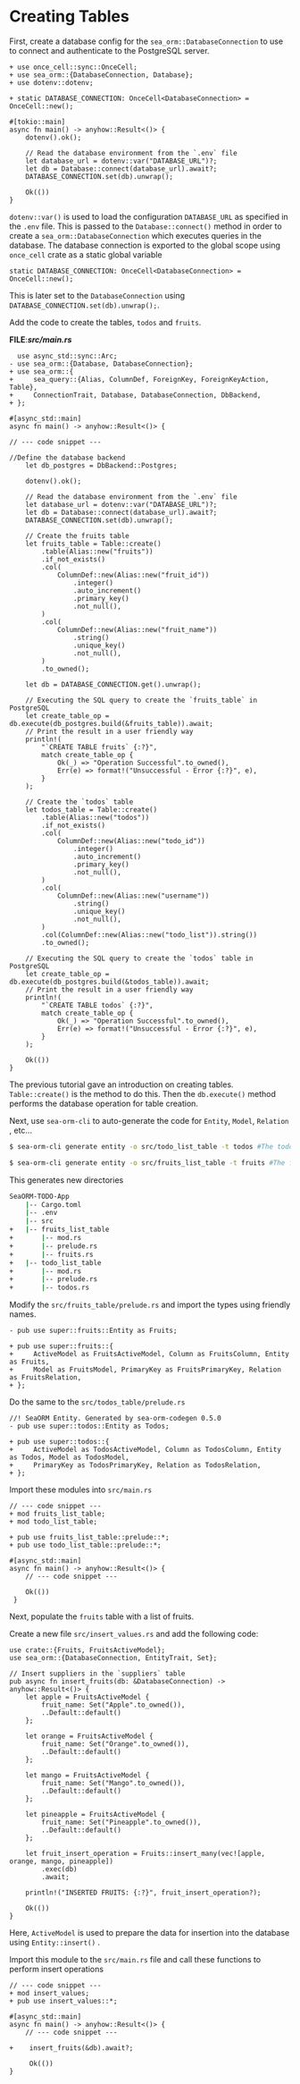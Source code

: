 # Creating Tables

First, create a database config for the `sea_orm::DatabaseConnection` to use to connect and authenticate to the PostgreSQL server. 

```rust,no_run,noplayground
+ use once_cell::sync::OnceCell;
+ use sea_orm::{DatabaseConnection, Database};
+ use dotenv::dotenv;

+ static DATABASE_CONNECTION: OnceCell<DatabaseConnection> = OnceCell::new();

#[tokio::main]
async fn main() -> anyhow::Result<()> {
    dotenv().ok();

    // Read the database environment from the `.env` file
    let database_url = dotenv::var("DATABASE_URL")?;
    let db = Database::connect(database_url).await?;
    DATABASE_CONNECTION.set(db).unwrap();

    Ok(())
}
```

`dotenv::var()` is used to load the configuration `DATABASE_URL` as specified in the `.env` file. This is passed to the `Database::connect()` method in order to create a `sea_orm::DatabaseConnection` which executes queries in the database. The database connection is exported to the global scope using `once_cell` crate  as a static global variable 

`static DATABASE_CONNECTION: OnceCell<DatabaseConnection> = OnceCell::new();`

This is later set to the `DatabaseConnection` using ` DATABASE_CONNECTION.set(db).unwrap();`. 

Add the code to create the tables, `todos` and `fruits`.

**FILE**:***src/main.rs***

```rust,no_run,noplayground
  use async_std::sync::Arc;
- use sea_orm::{Database, DatabaseConnection};
+ use sea_orm::{
+     sea_query::{Alias, ColumnDef, ForeignKey, ForeignKeyAction, Table},
+     ConnectionTrait, Database, DatabaseConnection, DbBackend,
+ };

#[async_std::main]
async fn main() -> anyhow::Result<()> {

// --- code snippet ---

//Define the database backend
    let db_postgres = DbBackend::Postgres;

    dotenv().ok();

    // Read the database environment from the `.env` file
    let database_url = dotenv::var("DATABASE_URL")?;
    let db = Database::connect(database_url).await?;
    DATABASE_CONNECTION.set(db).unwrap();

    // Create the fruits table
    let fruits_table = Table::create()
        .table(Alias::new("fruits"))
        .if_not_exists()
        .col(
            ColumnDef::new(Alias::new("fruit_id"))
                .integer()
                .auto_increment()
                .primary_key()
                .not_null(),
        )
        .col(
            ColumnDef::new(Alias::new("fruit_name"))
                .string()
                .unique_key()
                .not_null(),
        )
        .to_owned();

    let db = DATABASE_CONNECTION.get().unwrap();

    // Executing the SQL query to create the `fruits_table` in PostgreSQL
    let create_table_op = db.execute(db_postgres.build(&fruits_table)).await;
    // Print the result in a user friendly way
    println!(
        "`CREATE TABLE fruits` {:?}",
        match create_table_op {
            Ok(_) => "Operation Successful".to_owned(),
            Err(e) => format!("Unsuccessful - Error {:?}", e),
        }
    );

    // Create the `todos` table
    let todos_table = Table::create()
        .table(Alias::new("todos"))
        .if_not_exists()
        .col(
            ColumnDef::new(Alias::new("todo_id"))
                .integer()
                .auto_increment()
                .primary_key()
                .not_null(),
        )
        .col(
            ColumnDef::new(Alias::new("username"))
                .string()
                .unique_key()
                .not_null(),
        )
        .col(ColumnDef::new(Alias::new("todo_list")).string())
        .to_owned();

    // Executing the SQL query to create the `todos` table in PostgreSQL
    let create_table_op = db.execute(db_postgres.build(&todos_table)).await;
    // Print the result in a user friendly way
    println!(
        "`CREATE TABLE todos` {:?}",
        match create_table_op {
            Ok(_) => "Operation Successful".to_owned(),
            Err(e) => format!("Unsuccessful - Error {:?}", e),
        }
    );
    
	Ok(())
}
```

The previous tutorial gave an introduction on creating tables. `Table::create()` is the method to do this. Then the `db.execute()` method performs the database operation for table creation.

Next, use `sea-orm-cli` to auto-generate the code for `Entity`, `Model`, `Relation` , etc...

```sh
$ sea-orm-cli generate entity -o src/todo_list_table -t todos #The todos table

$ sea-orm-cli generate entity -o src/fruits_list_table -t fruits #The fruits table
```

This generates new directories

```sh
SeaORM-TODO-App
	|-- Cargo.toml
	|-- .env
	|-- src
+ 	|-- fruits_list_table
+ 		|-- mod.rs
+ 		|-- prelude.rs
+ 		|-- fruits.rs
+ 	|-- todo_list_table
+ 		|-- mod.rs
+ 		|-- prelude.rs
+ 		|-- todos.rs
```

Modify the `src/fruits_table/prelude.rs` and import the types using friendly names.

```rust,no_run,noplayground
- pub use super::fruits::Entity as Fruits;

+ pub use super::fruits::{
+     ActiveModel as FruitsActiveModel, Column as FruitsColumn, Entity as Fruits,
+     Model as FruitsModel, PrimaryKey as FruitsPrimaryKey, Relation as FruitsRelation,
+ };
```

Do the same to the `src/todos_table/prelude.rs`

```rust,no_run,noplayground
//! SeaORM Entity. Generated by sea-orm-codegen 0.5.0
- pub use super::todos::Entity as Todos;

+ pub use super::todos::{
+     ActiveModel as TodosActiveModel, Column as TodosColumn, Entity as Todos, Model as TodosModel,
+     PrimaryKey as TodosPrimaryKey, Relation as TodosRelation,
+ };
```

Import these modules into `src/main.rs`

```rust,no_run,noplayground
// --- code snippet ---
+ mod fruits_list_table;
+ mod todo_list_table;

+ pub use fruits_list_table::prelude::*;
+ pub use todo_list_table::prelude::*;

#[async_std::main]
async fn main() -> anyhow::Result<()> {
    // --- code snippet ---
    
    Ok(())
 }
```

Next, populate the `fruits` table with a list of fruits.

Create a new file `src/insert_values.rs` and add the following code:

```rust,no_run,noplayground
use crate::{Fruits, FruitsActiveModel};
use sea_orm::{DatabaseConnection, EntityTrait, Set};

// Insert suppliers in the `suppliers` table
pub async fn insert_fruits(db: &DatabaseConnection) -> anyhow::Result<()> {
    let apple = FruitsActiveModel {
        fruit_name: Set("Apple".to_owned()),
        ..Default::default()
    };

    let orange = FruitsActiveModel {
        fruit_name: Set("Orange".to_owned()),
        ..Default::default()
    };

    let mango = FruitsActiveModel {
        fruit_name: Set("Mango".to_owned()),
        ..Default::default()
    };

    let pineapple = FruitsActiveModel {
        fruit_name: Set("Pineapple".to_owned()),
        ..Default::default()
    };

    let fruit_insert_operation = Fruits::insert_many(vec![apple, orange, mango, pineapple])
        .exec(db)
        .await;

    println!("INSERTED FRUITS: {:?}", fruit_insert_operation?);

    Ok(())
}

```

Here, `ActiveModel` is used to prepare the data for insertion into the database using `Entity::insert()` .

Import this module to the `src/main.rs` file and call these functions to perform insert operations

```rust,no_run,noplayground
// --- code snippet ---
+ mod insert_values;
+ pub use insert_values::*;

#[async_std::main]
async fn main() -> anyhow::Result<()> {
    // --- code snippet ---
    
+	 insert_fruits(&db).await?;
    
     Ok(())
}
```

